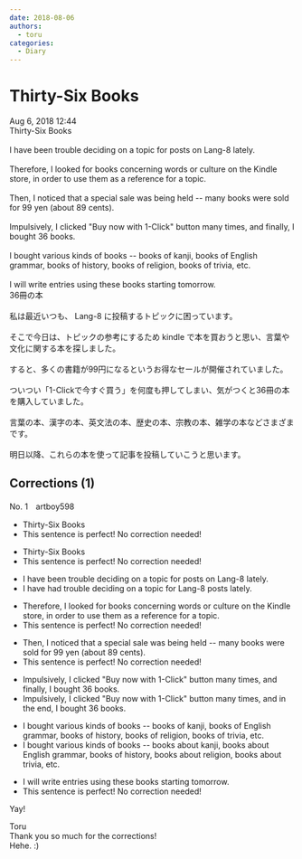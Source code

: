 ```yaml
---
date: 2018-08-06
authors:
  - toru
categories:
  - Diary
---
```


<h1 id="subject_show">Thirty-Six Books</h1>
<div class="date">Aug 6, 2018 12:44</div>
<div id="post"><div id="body_show_ori">
Thirty-Six Books<br/><br/>I have been trouble deciding on a topic for posts on Lang-8 lately.<br/><br/>Therefore, I looked for books concerning words or culture on the Kindle store, in order to use them as a reference for a topic.<br/><br/>Then, I noticed that a special sale was being held -- many books were sold for 99 yen (about 89 cents).<br/><br/>Impulsively, I clicked "Buy now with 1-Click" button many times, and finally, I bought 36 books.<br/><br/>I bought various kinds of books -- books of kanji, books of English grammar, books of history, books of religion, books of trivia, etc.<br/><br/>I will write entries using these books starting tomorrow.
</div></div>

<!-- more -->

<div id="post_ja"><div id="body_show_mo">
36冊の本<br/><br/>私は最近いつも、 Lang-8 に投稿するトピックに困っています。<br/><br/>そこで今日は、トピックの参考にするため kindle で本を買おうと思い、言葉や文化に関する本を探しました。<br/><br/>すると、多くの書籍が99円になるというお得なセールが開催されていました。<br/><br/>ついつい「1-Clickで今すぐ買う」を何度も押してしまい、気がつくと36冊の本を購入していました。<br/><br/>言葉の本、漢字の本、英文法の本、歴史の本、宗教の本、雑学の本などさまざまです。<br/><br/>明日以降、これらの本を使って記事を投稿していこうと思います。
</div></div>

## Corrections (1)
<div id="block"><div class="first_name"> No. 1　<span class="just_name">artboy598</span></div><div id="block2">
<ul class="correction_field">
<li class="incorrect">Thirty-Six Books</li>
<li class="corrected perfect">This sentence is perfect! No correction needed!</li>
</ul>
<ul class="correction_field">
<li class="incorrect">Thirty-Six Books</li>
<li class="corrected perfect">This sentence is perfect! No correction needed!</li>
</ul>
<ul class="correction_field">
<li class="incorrect">I have been trouble deciding on a topic for posts on Lang-8 lately.</li>
<li class="corrected correct">
I have <span class="f_red">had</span> trouble deciding on a topic for <span class="f_blue">Lang-8 posts</span> lately.
</li>
</ul>
<ul class="correction_field">
<li class="incorrect">Therefore, I looked for books concerning words or culture on the Kindle store, in order to use them as a reference for a topic.</li>
<li class="corrected perfect">This sentence is perfect! No correction needed!</li>
</ul>
<ul class="correction_field">
<li class="incorrect">Then, I noticed that a special sale was being held -- many books were sold for 99 yen (about 89 cents).</li>
<li class="corrected perfect">This sentence is perfect! No correction needed!</li>
</ul>
<ul class="correction_field">
<li class="incorrect">Impulsively, I clicked "Buy now with 1-Click" button many times, and finally, I bought 36 books.</li>
<li class="corrected correct">
Impulsively, I clicked "Buy now with 1-Click" button many times, and <span class="f_red">in the end</span>, I bought 36 books.
</li>
</ul>
<ul class="correction_field">
<li class="incorrect">I bought various kinds of books -- books of kanji, books of English grammar, books of history, books of religion, books of trivia, etc.</li>
<li class="corrected correct">
I bought various kinds of books -- books <span class="f_red">about</span> kanji, books <span class="f_red">about</span> English grammar, books of history, books <span class="f_red">about</span> religion, books <span class="f_red">about</span> trivia, etc.
</li>
</ul>
<ul class="correction_field">
<li class="incorrect">I will write entries using these books starting tomorrow.</li>
<li class="corrected perfect">This sentence is perfect! No correction needed!</li>
</ul>
<p class="comment_small">
 Yay!
</p>

</div><div class="name"><span class="just_name">Toru</span><br>
Thank you so much for the corrections!<br/>Hehe. :)
</div>
</div>
